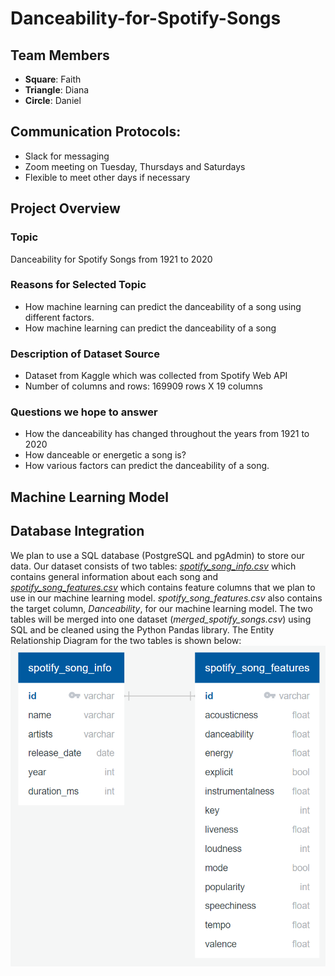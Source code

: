 # Danceability-for-Spotify-Songs

## Team Members
* **Square**: Faith
* **Triangle**: Diana
* **Circle**: Daniel

## Communication Protocols: 
* Slack for messaging 
* Zoom meeting on Tuesday, Thursdays and Saturdays
* Flexible to meet other days if necessary

## Project Overview

### Topic
Danceability for Spotify Songs from 1921 to 2020

### Reasons for Selected Topic
* How machine learning can predict the danceability of a song using different factors.
* How machine learning can predict the danceability of a song

### Description of Dataset Source
* Dataset from Kaggle which was collected from Spotify Web API 
* Number of columns and rows: 169909 rows X 19 columns

### Questions we hope to answer
* How the danceability has changed throughout the years from 1921 to 2020
* How danceable or energetic a song is?
* How various factors can predict the danceability of a song.

## Machine Learning Model


## Database Integration
We plan to use a SQL database (PostgreSQL and pgAdmin) to store our data. Our dataset consists of two tables: *[spotify_song_info.csv](Resources/spotify_song_info.csv)* which contains general information about each song and *[spotify_song_features.csv](Resources/spotify_song_features.csv)* which contains feature columns that we plan to use in our machine learning model. *spotify_song_features.csv* also contains the target column, *Danceability*, for our machine learning model. The two tables will be merged into one dataset (*merged_spotify_songs.csv*) using SQL and be cleaned using the Python Pandas library. The Entity Relationship Diagram for the two tables is shown below:  
![spotify_database_ERD.png](Images/spotify_database_ERD.png)







